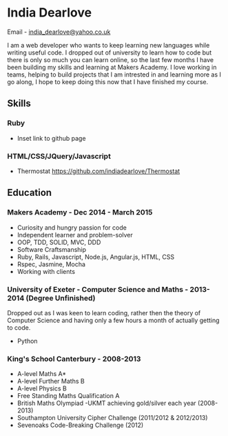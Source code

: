 # India Dearlove

Email - india_dearlove@yahoo.co.uk

I am a web developer who wants to keep learning new languages while writing useful code. I dropped out of university to learn how to code but there is only so much you can learn online, so the last few months I have been building my skills and learning at Makers Academy. I love working in teams, helping to build projects that I am intrested in and learning more as I go along, I hope to keep doing this now that I have finished my course. 

## Skills

### Ruby

 - Inset link to github page

### HTML/CSS/JQuery/Javascript

 - Thermostat https://github.com/indiadearlove/Thermostat

## Education

### Makers Academy - Dec 2014 - March 2015

- Curiosity and hungry passion for code
- Independent learner and problem-solver
- OOP, TDD, SOLID, MVC, DDD
- Software Craftsmanship
- Ruby, Rails, Javascript, Node.js, Angular.js, HTML, CSS
- Rspec, Jasmine, Mocha
- Working with clients

### University of Exeter - Computer Science and Maths - 2013-2014 (Degree Unfinished)

Dropped out as I was keen to learn coding, rather then the theory of Computer Science and having only a few hours a month of actually getting to code.

 - Python

### King's School Canterbury - 2008-2013

- A-level Maths A*
- A-level Further Maths B
- A-level Physics B
- Free Standing Maths Qualification A
- British Maths Olympiad -UKMT achieving gold/silver each year (2008-2013) 
- Southampton University Cipher Challenge (2011/2012 & 2012/2013)
- Sevenoaks Code-Breaking Challenge (2012)
